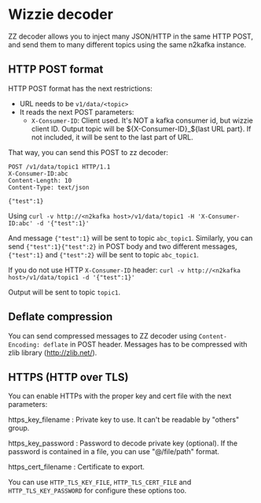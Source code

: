 # Wizzie decoder

ZZ decoder allows you to inject many JSON/HTTP in the same HTTP POST, and send
them to many different topics using the same n2kafka instance.

## HTTP POST format
HTTP POST format has the next restrictions:
- URL needs to be `v1/data/<topic>`
- It reads the next POST parameters:
  * `X-Consumer-ID`: Client used. It's NOT a kafka consumer id, but wizzie
    client ID. Output topic will be ${X-Consumer-ID}_${last URL part}. If not
    included, it will be sent to the last part of URL.

That way, you can send this POST to zz decoder:

```
POST /v1/data/topic1 HTTP/1.1
X-Consumer-ID:abc
Content-Length: 10
Content-Type: text/json

{"test":1}
```

Using
`curl -v http://<n2kafka host>/v1/data/topic1 -H 'X-Consumer-ID:abc' -d '{"test":1}'`

And message `{"test":1}` will be sent to topic `abc_topic1`. Similarly, you can
send `{"test":1}{"test":2}` in POST body and two different messages,
`{"test":1}` and `{"test":2}` will be sent to topic `abc_topic1`.

If you do not use HTTP `X-Consumer-ID` header:
`curl -v http://<n2kafka host>/v1/data/topic1 -d '{"test":1}'`

Output will be sent to topic `topic1`.

## Deflate compression

You can send compressed messages to ZZ decoder using `Content-Encoding: deflate` in
POST header. Messages has to be compressed with zlib library (http://zlib.net/).

## HTTPS (HTTP over TLS)
You can enable HTTPs with the proper key and cert file with the next
parameters:

https_key_filename
: Private key to use. It can't be readable by "others" group.

https_key_password
: Password to decode private key (optional). If the password is contained in a
file, you can use "@/file/path" format.

https_cert_filename
: Certificate to export.

You can use `HTTP_TLS_KEY_FILE`, `HTTP_TLS_CERT_FILE` and
`HTTP_TLS_KEY_PASSWORD` for configure these options too.
